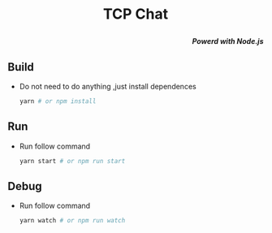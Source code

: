 # <p align="center">TCP Chat</p>

##### <p align="right">Powerd with Node.js</p>

## Build
+ Do not need to do anything ,just install dependences
    ```bash
    yarn # or npm install
    ```
## Run
+ Run follow command
    ```bash
    yarn start # or npm run start
    ```
## Debug
+ Run follow command
    ```bash
    yarn watch # or npm run watch
    ```